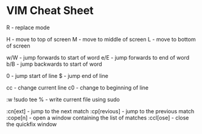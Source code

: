# VIM Cheat Sheet

R - replace mode

H - move to top of screen
M - move to middle of screen
L - move to bottom of screen

w/W - jump forwards to start of word
e/E - jump forwards to end of word
b/B - jump backwards to start of word

0 - jump start of line
$ - jump end of line

cc - change current line
c0 - change to beginning of line

:w !sudo tee % - write current file using sudo


:cn[ext] - jump to the next match
:cp[revious] - jump to the previous match
:cope[n] - open a window containing the list of matches
:ccl[ose] - close the quickfix window
 
